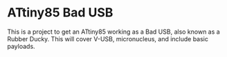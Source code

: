 # ATtiny85 Bad USB
This is a project to get an ATtiny85 working as a Bad USB, also known as a Rubber Ducky.
This will cover V-USB, micronucleus, and include basic payloads.
